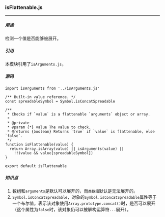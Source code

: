 ### isFlattenable.js
---
##### 用途
检测一个值是否能够被展开。

##### 引用
本模块引用了`isArguments.js`。

##### 源码
```
import isArguments from '../isArguments.js'

/** Built-in value reference. */
const spreadableSymbol = Symbol.isConcatSpreadable

/**
 * Checks if `value` is a flattenable `arguments` object or array.
 *
 * @private
 * @param {*} value The value to check.
 * @returns {boolean} Returns `true` if `value` is flattenable, else `false`.
 */
function isFlattenable(value) {
  return Array.isArray(value) || isArguments(value) ||
    !!(value && value[spreadableSymbol])
}

export default isFlattenable
```

##### 知识点
1. 数组和`arguments`是默认可以展开的，而`类数组`默认是无法展开的。
2. `Symbol.isConcatSpreadable`，对象的`Symbol.isConcatSpreadable`属性等于一个布尔值，表示该对象使用`Array.prototype.concat()`时，是否可以展开（这个属性为`false`时，该对象仍可以被解构运算符`...`展开）。